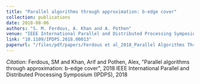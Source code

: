 ```yaml
---
title: "Parallel algorithms through approximation: b-edge cover"
collection: publications
date: 2018-08-06
authors: "S. M. Ferdous, A. Khan and A. Pothen"
venue: "IEEE International Parallel and Distributed Processing Symposium (<strong>IPDPS 18</strong>)"
link: "10.1109/IPDPS.2018.00013"
paperurl: "/files/pdf/papers/Ferdous et al_2018_Parallel Algorithms Through Approximation.pdf"
---
```

*Citation:* Ferdous, SM and Khan, Arif and Pothen, Alex, "Parallel algorithms through approximation: b-edge cover", 2018 IEEE International Parallel and Distributed Processing Symposium (IPDPS), 2018

